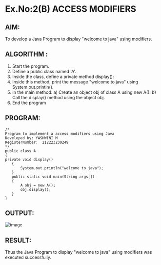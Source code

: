 # Ex.No:2(B) ACCESS MODIFIERS

## AIM:
To develop a Java Program to display "welcome to java" using modifiers.

## ALGORITHM :
1.	Start the program.
2.	Define a public class named 'A'.
3.	Inside the class, define a private method display():
4.	Inside this method, print the message "welcome to java" using System.out.println().
5.	In the main method:
a)	Create an object obj of class A using new A().
b)	Call the display() method using the object obj.
6.	End the program

## PROGRAM:
 ```
/*
Program to implement a access modifiers using Java
Developed by: YASHWINI M
RegisterNumber:  212223230249
*/
public class A
{ 
private void display() 
    { 
        System.out.println("welcome to java"); 
    } 
    public static void main(String args[])
    {
        A obj = new A();
        obj.display();
    }
}
```

## OUTPUT:
![image](https://github.com/user-attachments/assets/83a94146-7e18-45aa-9ba8-07de9e1d9682)

## RESULT:
Thus the Java Program to display "welcome to java" using modifiers was executed successfully.
